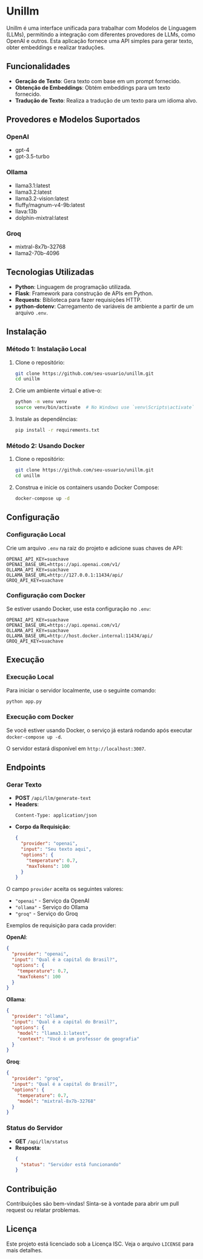# Unillm

Unillm é uma interface unificada para trabalhar com Modelos de Linguagem (LLMs), permitindo a integração com diferentes provedores de LLMs, como OpenAI e outros. Esta aplicação fornece uma API simples para gerar texto, obter embeddings e realizar traduções.

## Funcionalidades

- **Geração de Texto**: Gera texto com base em um prompt fornecido.
- **Obtenção de Embeddings**: Obtém embeddings para um texto fornecido.
- **Tradução de Texto**: Realiza a tradução de um texto para um idioma alvo.

## Provedores e Modelos Suportados

### OpenAI
- gpt-4
- gpt-3.5-turbo

### Ollama
- llama3.1:latest
- llama3.2:latest
- llama3.2-vision:latest
- fluffy/magnum-v4-9b:latest
- llava:13b
- dolphin-mixtral:latest

### Groq
- mixtral-8x7b-32768
- llama2-70b-4096

## Tecnologias Utilizadas

- **Python**: Linguagem de programação utilizada.
- **Flask**: Framework para construção de APIs em Python.
- **Requests**: Biblioteca para fazer requisições HTTP.
- **python-dotenv**: Carregamento de variáveis de ambiente a partir de um arquivo `.env`.

## Instalação

### Método 1: Instalação Local

1. Clone o repositório:
   ```bash
   git clone https://github.com/seu-usuario/unillm.git
   cd unillm
   ```

2. Crie um ambiente virtual e ative-o:
   ```bash
   python -m venv venv
   source venv/bin/activate  # No Windows use `venv\Scripts\activate`
   ```

3. Instale as dependências:
   ```bash
   pip install -r requirements.txt
   ```

### Método 2: Usando Docker

1. Clone o repositório:
   ```bash
   git clone https://github.com/seu-usuario/unillm.git
   cd unillm
   ```

2. Construa e inicie os containers usando Docker Compose:
   ```bash
   docker-compose up -d
   ```

## Configuração

### Configuração Local
Crie um arquivo `.env` na raiz do projeto e adicione suas chaves de API:
```plaintext
OPENAI_API_KEY=suachave
OPENAI_BASE_URL=https://api.openai.com/v1/
OLLAMA_API_KEY=suachave
OLLAMA_BASE_URL=http://127.0.0.1:11434/api/
GROQ_API_KEY=suachave
```

### Configuração com Docker
Se estiver usando Docker, use esta configuração no `.env`:
```plaintext
OPENAI_API_KEY=suachave
OPENAI_BASE_URL=https://api.openai.com/v1/
OLLAMA_API_KEY=suachave
OLLAMA_BASE_URL=http://host.docker.internal:11434/api/
GROQ_API_KEY=suachave
```

## Execução

### Execução Local
Para iniciar o servidor localmente, use o seguinte comando:
```bash
python app.py
```

### Execução com Docker
Se você estiver usando Docker, o serviço já estará rodando após executar `docker-compose up -d`.

O servidor estará disponível em `http://localhost:3007`.

## Endpoints

### Gerar Texto

- **POST** `/api/llm/generate-text`
- **Headers**:
  ```
  Content-Type: application/json
  ```
- **Corpo da Requisição**:
  ```json
  {
    "provider": "openai",
    "input": "Seu texto aqui",
    "options": {
      "temperature": 0.7,
      "maxTokens": 100
    }
  }
  ```

O campo `provider` aceita os seguintes valores:
- `"openai"` - Serviço da OpenAI
- `"ollama"` - Serviço do Ollama
- `"groq"` - Serviço do Groq

Exemplos de requisição para cada provider:

**OpenAI**:
```json
{
  "provider": "openai",
  "input": "Qual é a capital do Brasil?",
  "options": {
    "temperature": 0.7,
    "maxTokens": 100
  }
}
```

**Ollama**:
```json
{
  "provider": "ollama",
  "input": "Qual é a capital do Brasil?",
  "options": {
    "model": "llama3.1:latest",
    "context": "Você é um professor de geografia"
  }
}
```

**Groq**:
```json
{
  "provider": "groq",
  "input": "Qual é a capital do Brasil?",
  "options": {
    "temperature": 0.7,
    "model": "mixtral-8x7b-32768"
  }
}
```

### Status do Servidor

- **GET** `/api/llm/status`
- **Resposta**:
  ```json
  {
    "status": "Servidor está funcionando"
  }
  ```

## Contribuição

Contribuições são bem-vindas! Sinta-se à vontade para abrir um pull request ou relatar problemas.

## Licença

Este projeto está licenciado sob a Licença ISC. Veja o arquivo `LICENSE` para mais detalhes.